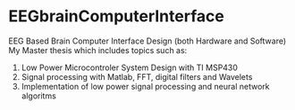 # EEGbrainComputerInterface

EEG Based Brain Computer Interface Design (both Hardware and Software)
My Master thesis which includes topics such as:
1) Low Power Microcontroler System Design with TI MSP430
2) Signal processing with Matlab, FFT, digital filters and Wavelets
3) Implementation of low power signal processing and neural network algoritms
